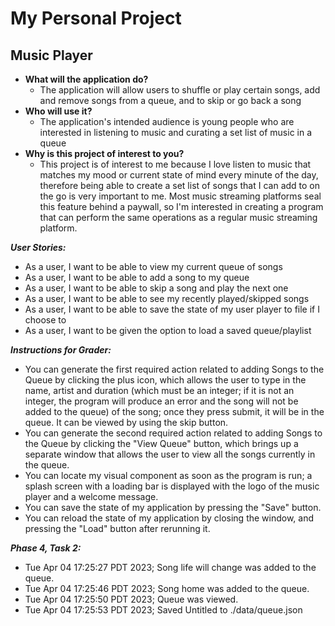 # My Personal Project

## Music Player

- **What will the application do?**
  - The application will allow users to shuffle or play certain songs, add and remove songs from a queue, and to skip or go back a song
- **Who will use it?**
  - The application's intended audience is young people who are interested in listening to music and curating a set list of music in a queue
- **Why is this project of interest to you?**
  - This project is of interest to me because I love listen to music that matches my mood or current state of mind every minute of the day, therefore being able to create a set list of songs that I can add to on the go is very important to me. Most music streaming platforms seal this feature behind a paywall, so I'm interested in creating a program that can perform the same operations as a regular music streaming platform.

***User Stories:***
- As a user, I want to be able to view my current queue of songs
- As a user, I want to be able to add a song to my queue
- As a user, I want to be able to skip a song and play the next one
- As a user, I want to be able to see my recently played/skipped songs
- As a user, I want to be able to save the state of my user player to file if I choose to
- As a user, I want to be given the option to load a saved queue/playlist


***Instructions for Grader:***
- You can generate the first required action related to adding Songs to the Queue by clicking the plus icon, which allows the user to type in the name, artist and duration (which must be an integer; if it is not an integer, the program will produce an error and the song will not be added to the queue) of the song; once they press submit, it will be in the queue. It can be viewed by using the skip button.
- You can generate the second required action related to adding Songs to the Queue by clicking the "View Queue" button, which brings up a separate window that allows the user to view all the songs currently in the queue.
- You can locate my visual component as soon as the program is run; a splash screen with a loading bar is displayed with the logo of the music player and a welcome message.
- You can save the state of my application by pressing the "Save" button.
- You can reload the state of my application by closing the window, and pressing the "Load" button after rerunning it.

***Phase 4, Task 2:***
- Tue Apr 04 17:25:27 PDT 2023; Song life will change was added to the queue. 
- Tue Apr 04 17:25:46 PDT 2023; Song home was added to the queue. 
- Tue Apr 04 17:25:50 PDT 2023; Queue was viewed. 
- Tue Apr 04 17:25:53 PDT 2023; Saved Untitled to ./data/queue.json